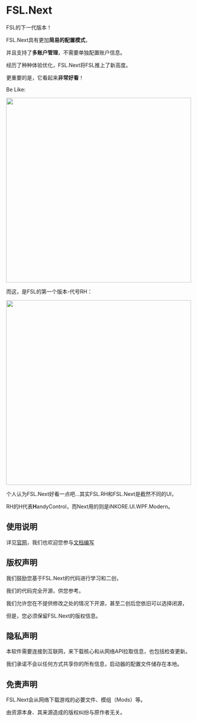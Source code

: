 # FSL.Next

FSL的下一代版本！

FSL.Next具有更加**简易的配置模式**，

并且支持了**多账户管理**，不需要单独配置账户信息。

经历了种种体验优化，FSL.Next将FSL推上了新高度。

更重要的是，它看起来**非常好看**！

Be Like:

<img width="500px" src="https://github.com/user-attachments/assets/f7feb6fd-cf83-49ab-b490-18e088af5973"/>

而这，是FSL的第一个版本-代号RH：

<img width="500px" src="https://github.com/user-attachments/assets/eb5ca83c-1281-4d66-83b4-29f152835441"/>

个人认为FSL.Next好看一点吧...其实FSL.RH和FSL.Next是截然不同的UI，

RH的H代表**H**andyControl，而Next用的则是iNKORE.UI.WPF.Modern。

## 使用说明

详见[官网](https://teamfsc.github.io/)，我们也欢迎您参与[文档编写](https://github.com/TeamFSC/teamfsc.github.io)

## 版权声明

我们鼓励您基于FSL.Next的代码进行学习和二创，

我们的代码完全开源，供您参考。

我们允许您在不提供修改之处的情况下开源，甚至二创后您依旧可以选择闭源，

但是，您必须保留FSL.Next的版权信息。

## 隐私声明

本软件需要连接到互联网，来下载核心和从网络API拉取信息，也包括检查更新。

我们承诺不会以任何方式共享你的所有信息，启动器的配置文件储存在本地。

## 免责声明

FSL.Next会从网络下载游戏的必要文件、模组（Mods）等。

由资源本身、其来源造成的版权纠纷与原作者无关。
